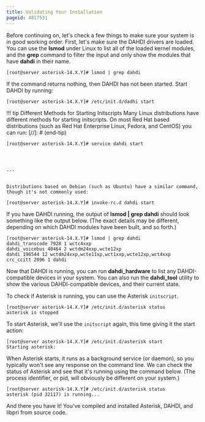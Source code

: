 ```yaml
---
title: Validating Your Installation
pageid: 4817531
---
```


Before continuing on, let's check a few things to make sure your system is in good working order. First, let's make sure the DAHDI drivers are loaded. You can use the **lsmod** under Linux to list all of the loaded kernel modules, and the **grep** command to filter the input and only show the modules that have **dahdi** in their name.

```
[root@server asterisk-14.X.Y]# lsmod | grep dahdi

```

If the command returns nothing, then DAHDI has not been started. Start DAHDI by running:

```
[root@server asterisk-14.X.Y]# /etc/init.d/dadhi start

```



!!! tip Different Methods for Starting Initscripts
    Many Linux distributions have different methods for starting initscripts. On most Red Hat based distributions (such as Red Hat Enterprise Linux, Fedora, and CentOS) you can run:
[//]: # (end-tip)


  
  

```
[root@server asterisk-14.X.Y]# service dahdi start
  



---


Distributions based on Debian (such as Ubuntu) have a similar command, though it's not commonly used:

[root@server asterisk-14.X.Y]# invoke-rc.d dahdi start

```

If you have DAHDI running, the output of **lsmod | grep dahdi** should look something like the output below. (The exact details may be different, depending on which DAHDI modules have been built, and so forth.)

```
[root@server asterisk-14.X.Y]# lsmod | grep dahdi
dahdi_transcode 7928 1 wctc4xxp
dahdi_voicebus 40464 2 wctdm24xxp,wcte12xp
dahdi 196544 12 wctdm24xxp,wcte11xp,wct1xxp,wcte12xp,wct4xxp
crc_ccitt 2096 1 dahdi

```

Now that DAHDI is running, you can run **dahdi_hardware** to list any DAHDI-compatible devices in your system. You can also run the **dahdi_tool** utility to show the various DAHDI-compatible devices, and their current state.

To check if Asterisk is running, you can use the Asterisk `initscript`.

```
[root@server asterisk-14.X.Y]# /etc/init.d/asterisk status
asterisk is stopped

```

To start Asterisk, we'll use the `initscript` again, this time giving it the start action:

```
[root@server asterisk-14.X.Y]# /etc/init.d/asterisk start
Starting asterisk:

```

When Asterisk starts, it runs as a background service (or daemon), so you typically won't see any response on the command line. We can check the status of Asterisk and see that it's running using the command below. (The process identifier, or pid, will obviously be different on your system.)

```
[root@server asterisk-14.X.Y]# /etc/init.d/asterisk status
asterisk (pid 32117) is running...

```

And there you have it! You've compiled and installed Asterisk, DAHDI, and libpri from source code.

